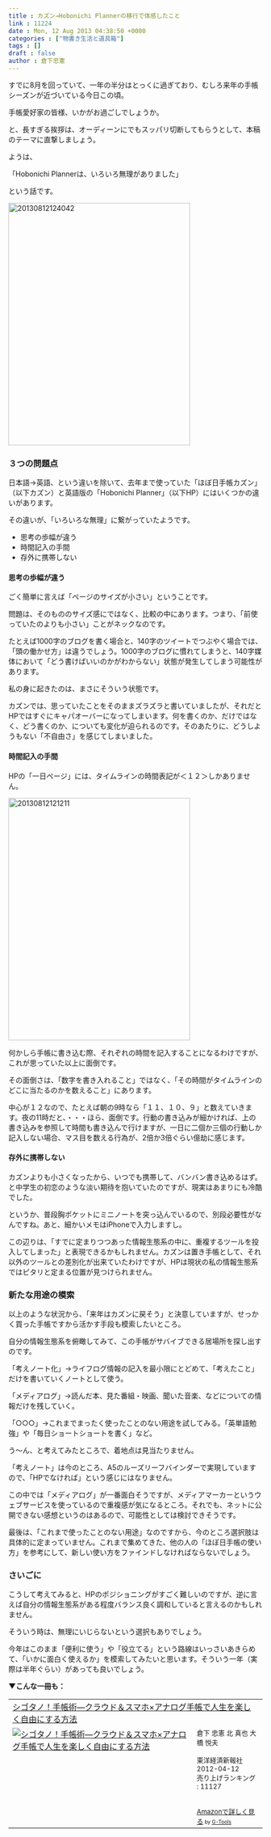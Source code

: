 ```yaml
---
title : カズン→Hobonichi Plannerの移行で体感したこと
link : 11224
date : Mon, 12 Aug 2013 04:38:50 +0000
categories : ["物書き生活と道具箱"]
tags : []
draft : false
author : 倉下忠憲
---
```


すでに8月を回っていて、一年の半分はとっくに過ぎており、むしろ来年の手帳シーズンが近づいている今日この頃。

手帳愛好家の皆様、いかがお過ごしでしょうか。

と、長すぎる挨拶は、オーディーンにでもスッパリ切断してもらうとして、本稿のテーマに直撃しましょう。

ようは、

「Hobonichi Plannerは、いろいろ無理がありました」

という話です。

<a href="https://rashita.net/blog/wp-content/uploads/2013/08/20130812124042.jpg"><img src="https://rashita.net/blog/wp-content/uploads/2013/08/20130812124042.jpg" alt="20130812124042" width="360" height="480" class="alignnone size-full wp-image-11225" /></a>

<H3>３つの問題点</H3>日本語→英語、という違いを除いて、去年まで使っていた「ほぼ日手帳カズン」（以下カズン）と英語版の「Hobonichi Planner」（以下HP）にはいくつかの違いがあります。

その違いが、「いろいろな無理」に繋がっていたようです。

<ul>
	<li>思考の歩幅が違う</li>
	<li>時間記入の手間</li>
	<li>存外に携帯しない</li>
</ul>

<H4>思考の歩幅が違う</H4>ごく簡単に言えば「ページのサイズが小さい」ということです。

問題は、そのもののサイズ感にではなく、比較の中にあります。つまり、「前使っていたのよりも小さい」ことがネックなのです。

たとえば1000字のブログを書く場合と、140字のツイートでつぶやく場合では、「頭の働かせ方」は違うでしょう。1000字のブログに慣れてしまうと、140字媒体において「どう書けばいいのかがわからない」状態が発生してしまう可能性があります。

私の身に起きたのは、まさにそういう状態です。

カズンでは、思っていたことをそのままズラズラと書いていましたが、それだとHPではすぐにキャパオーバーになってしまいます。何を書くのか、だけではなく、どう書くのか、についても変化が迫られるのです。そのあたりに、どうしようもない「不自由さ」を感じてしまいました。

<H4>時間記入の手間</H4>HPの「一日ページ」には、タイムラインの時間表記が＜１２＞しかありません。

<a href="https://rashita.net/blog/wp-content/uploads/2013/08/20130812121211.jpg"><img src="https://rashita.net/blog/wp-content/uploads/2013/08/20130812121211.jpg" alt="20130812121211" width="360" height="480" class="alignnone size-full wp-image-11226" /></a>

何かしら手帳に書き込む際、それぞれの時間を記入することになるわけですが、これが思っていた以上に面倒です。

その面倒さは、「数字を書き入れること」ではなく、「その時間がタイムラインのどこに当たるのかを数えること」にあります。

中心が１２なので、たとえば朝の9時なら「１１、１０、９」と数えていきます。夜の11時だと、・・・ほら、面倒です。行動の書き込みが細かければ、上の書き込みを参照して時間も書き込んで行けますが、一日に二個か三個の行動しか記入しない場合、マス目を数える行為が、2倍か3倍ぐらい億劫に感じます。

<H4>存外に携帯しない</H4>カズンよりも小さくなったから、いつでも携帯して、バンバン書き込めるはず。と中学生の初恋のような淡い期待を抱いていたのですが、現実はあまりにも冷酷でした。

というか、普段胸ポケットにミニノートを突っ込んでいるので、別段必要性がなんですね。あと、細かいメモはiPhoneで入力しますし。

この辺りは、「すでに定まりつつあった情報生態系の中に、重複するツールを投入してしまった」と表現できるかもしれません。カズンは置き手帳として、それ以外のツールとの差別化が出来ていたわけですが、HPは現状の私の情報生態系ではピタリと定まる位置が見つけられません。

<H3>新たな用途の模索</H3>以上のような状況から、「来年はカズンに戻そう」と決意していますが、せっかく買った手帳ですから活かす手段も模索したいところ。

自分の情報生態系を俯瞰してみて、この手帳がサバイブできる居場所を探し出すのです。

「考えノート化」→ライフログ情報の記入を最小限にとどめて、「考えたこと」だけを書いていくノートとして使う。

「メディアログ」→読んだ本、見た番組・映画、聞いた音楽、などについての情報だけを残していく。

「○○○」→これまでまったく使ったことのない用途を試してみる。「英単語勉強」や「毎日ショートショートを書く」など。

う〜ん、と考えてみたところで、着地点は見当たりません。

「考えノート」は今のところ、A5のルーズリーフバインダーで実現していますので、「HPでなければ」という感じにはなりません。

この中では「メディアログ」が一番面白そうですが、メディアマーカーというウェブサービスを使っているので重複感が気になるところ。それでも、ネットに公開できない感想というのはあるので、可能性としては検討できそうです。

最後は、「これまで使ったことのない用途」なのですから、今のところ選択肢は具体的に定まっていません。これまで集めてきた、他の人の「ほぼ日手帳の使い方」を参考にして、新しい使い方をファインドしなければならないでしょう。

<H3>さいごに</H3>こうして考えてみると、HPのポジショニングがすごく難しいのですが、逆に言えば自分の情報生態系がある程度バランス良く調和していると言えるのかもしれません。

そういう時は、無理にいじらないという選択もありでしょう。

今年はこのまま「便利に使う」や「役立てる」という路線はいっさいあきらめて、「いかに面白く使えるか」を模索してみたいと思います。そういう一年（実際は半年ぐらい）があっても良いでしょう。

<strong>▼こんな一冊も：</strong>
<table  border="0" cellpadding="5"><tr><td colspan="2"><a href="http://www.amazon.co.jp/%E3%82%B7%E3%82%B4%E3%82%BF%E3%83%8E%EF%BC%81%E6%89%8B%E5%B8%B3%E8%A1%93%E2%80%95%E3%82%AF%E3%83%A9%E3%82%A6%E3%83%89%EF%BC%86%E3%82%B9%E3%83%9E%E3%83%9B%C3%97%E3%82%A2%E3%83%8A%E3%83%AD%E3%82%B0%E6%89%8B%E5%B8%B3%E3%81%A7%E4%BA%BA%E7%94%9F%E3%82%92%E6%A5%BD%E3%81%97%E3%81%8F%E8%87%AA%E7%94%B1%E3%81%AB%E3%81%99%E3%82%8B%E6%96%B9%E6%B3%95-ebook/dp/B00DH84TAE%3FSubscriptionId%3D15SMZCTB9V8NGR2TW082%26tag%3Drashita1000-22%26linkCode%3Dxm2%26camp%3D2025%26creative%3D165953%26creativeASIN%3DB00DH84TAE" target="_top">シゴタノ！手帳術―クラウド＆スマホ×アナログ手帳で人生を楽しく自由にする方法</a><img src="http://www.assoc-amazon.jp/e/ir?t=rashita1000-22&l=ur2&o=9" width="1" height="1" style="border: none;" alt="" /></td></tr><tr><td valign="top"><a href="http://www.amazon.co.jp/%E3%82%B7%E3%82%B4%E3%82%BF%E3%83%8E%EF%BC%81%E6%89%8B%E5%B8%B3%E8%A1%93%E2%80%95%E3%82%AF%E3%83%A9%E3%82%A6%E3%83%89%EF%BC%86%E3%82%B9%E3%83%9E%E3%83%9B%C3%97%E3%82%A2%E3%83%8A%E3%83%AD%E3%82%B0%E6%89%8B%E5%B8%B3%E3%81%A7%E4%BA%BA%E7%94%9F%E3%82%92%E6%A5%BD%E3%81%97%E3%81%8F%E8%87%AA%E7%94%B1%E3%81%AB%E3%81%99%E3%82%8B%E6%96%B9%E6%B3%95-ebook/dp/B00DH84TAE%3FSubscriptionId%3D15SMZCTB9V8NGR2TW082%26tag%3Drashita1000-22%26linkCode%3Dxm2%26camp%3D2025%26creative%3D165953%26creativeASIN%3DB00DH84TAE" target="_top"><img src="http://ecx.images-amazon.com/images/I/51hPGCPKIrL._SL160_.jpg" border="0" alt="シゴタノ！手帳術―クラウド＆スマホ×アナログ手帳で人生を楽しく自由にする方法" /></a></td><td valign="top"><font size="-1">倉下 忠憲 北 真也 大橋 悦夫 <br /><br />東洋経済新報社  2012-04-12<br />売り上げランキング : 11127<br /><br /><br /><a href="http://www.amazon.co.jp/%E3%82%B7%E3%82%B4%E3%82%BF%E3%83%8E%EF%BC%81%E6%89%8B%E5%B8%B3%E8%A1%93%E2%80%95%E3%82%AF%E3%83%A9%E3%82%A6%E3%83%89%EF%BC%86%E3%82%B9%E3%83%9E%E3%83%9B%C3%97%E3%82%A2%E3%83%8A%E3%83%AD%E3%82%B0%E6%89%8B%E5%B8%B3%E3%81%A7%E4%BA%BA%E7%94%9F%E3%82%92%E6%A5%BD%E3%81%97%E3%81%8F%E8%87%AA%E7%94%B1%E3%81%AB%E3%81%99%E3%82%8B%E6%96%B9%E6%B3%95-ebook/dp/B00DH84TAE%3FSubscriptionId%3D15SMZCTB9V8NGR2TW082%26tag%3Drashita1000-22%26linkCode%3Dxm2%26camp%3D2025%26creative%3D165953%26creativeASIN%3DB00DH84TAE" target="_top">Amazonで詳しく見る</a></font><font size="-2"> by <a href="http://www.goodpic.com/mt/aws/index.html" >G-Tools</a></font></td></tr></table>

